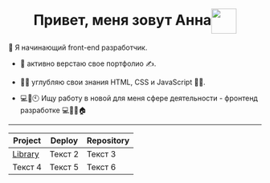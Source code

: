 <h1 align="center">Привет, меня зовут Анна<img align="center" src="https://media.giphy.com/media/ehC4SqtNcEeLAiu66w/giphy.gif" width="50"/></h1>

:woman: Я начинающий front-end разработчик. 
       
- 🌱 активно верстаю свое портфолио :writing_hand:.

- :woman_student: углубляю свои знания HTML, CSS и JavaScript :woman_technologist:.

- 💻📱🕙 Ищу работу в новой для меня сфере деятельности - фронтенд разработке 💻📱🧑🏠

---
<!---
<div id="header" align="left">
  <img src="https://media.giphy.com/media/pRqILh4QXAXHq/giphy.gif" width="500"/>
</div>
--->
<!---
Golosova76/Golosova76 is a ✨ special ✨ repository because its `README.md` (this file) appears on your GitHub profile.
You can click the Preview link to take a look at your changes.
--->
| Project     | Deploy      | Repository  |
|-------------|-------------|-------------|
| [Library](https://golosova76.github.io/RS_School_Stage0/library/)     | Текст 2     | Текст 3     |
| Текст 4     | Текст 5     | Текст 6     |
